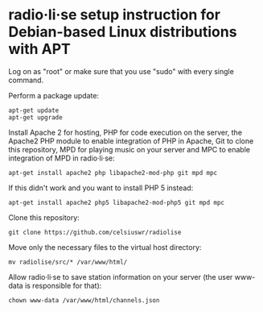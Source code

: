 # radio·li·se setup instruction for Debian-based Linux distributions with APT

Log on as "root" or make sure that you use "sudo" with every single command.

Perform a package update:

    apt-get update
    apt-get upgrade
    
Install Apache 2 for hosting, PHP for code execution on the server, the Apache2 PHP module to enable integration of PHP in Apache, Git to clone this repository, MPD for playing music on your server and MPC to enable integration of MPD in radio·li·se:
    
    apt-get install apache2 php libapache2-mod-php git mpd mpc
    
If this didn't work and you want to install PHP 5 instead:

    apt-get install apache2 php5 libapache2-mod-php5 git mpd mpc
    
Clone this repository:
    
    git clone https://github.com/celsiuswr/radiolise
    
Move only the necessary files to the virtual host directory:
    
    mv radiolise/src/* /var/www/html/
    
Allow radio·li·se to save station information on your server (the user www-data is responsible for that):
    
    chown www-data /var/www/html/channels.json
